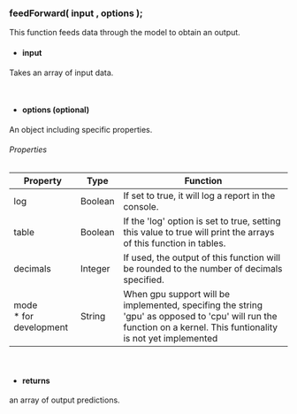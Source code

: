 

### feedForward( input , options );
This function feeds data through the model to obtain an output.


- #### input <br/>
Takes an array of input data.

<br/>

- #### options (optional) <br/>
An object including specific properties.
###### Properties
| Property 	| Type 	| Function 	|
|-	|-	|-	|
| log 	| Boolean 	| If set to true, it will log a report in the console. 	|
| table 	| Boolean 	| If the 'log' option is set to true, setting this value to true will print the arrays of this function in tables. 	|
| decimals | Integer 	| If used, the output of this function will be rounded to the number of decimals specified. 	|
| mode<br>* for development 	| String 	| When gpu support will be implemented, specifing the string 'gpu' as opposed to 'cpu' will run the function on a kernel. This funtionality is not yet implemented 	|

<br/>

- #### returns <br/>
an array of output predictions.

<br/>
